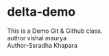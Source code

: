 # delta-demo
This is a Demo Git &amp; Github class.
<br>
author vishal maurya
<br>
Author-Ssradha Khapara


